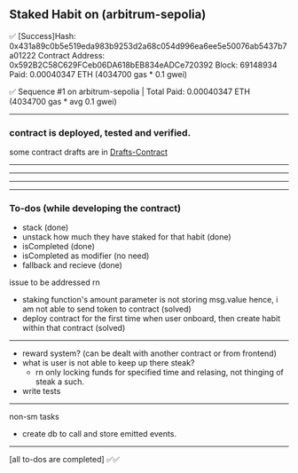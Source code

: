 ## Staked Habit on (arbitrum-sepolia)
✅  [Success]Hash: 0x431a89c0b5e519eda983b9253d2a68c054d996ea6ee5e50076ab5437b7a01222
Contract Address: 0x592B2C58C629FCeb06DA618bEB834eADCe720392
Block: 69148934
Paid: 0.00040347 ETH (4034700 gas * 0.1 gwei)

✅ Sequence #1 on arbitrum-sepolia | Total Paid: 0.00040347 ETH (4034700 gas * avg 0.1 gwei)

---

### contract is deployed, tested and verified.

some contract drafts are in [Drafts-Contract](./drafts/Staking.sol)

---
---
---
---

### To-dos (while developing the contract)

  - stack (done)
  - unstack how much they have staked for that habit (done)
  - isCompleted (done)
  - isCompleted as modifier (no need)
  - fallback and recieve (done)

issue to be addressed rn
  - staking function's amount parameter is not storing msg.value hence, i am not able to send token to contract (solved)
  - deploy contract for the first time when user onboard, then create habit within that contract (solved)


---
- reward system? (can be dealt with another contract or from frontend)
- what is user is not able to keep up there steak?
  - rn only locking funds for specified time and relasing, not thinging of steak a such.
- write tests


---
non-sm tasks
- create db to call and store emitted events.

---

[all to-dos are completed] ✅✅



